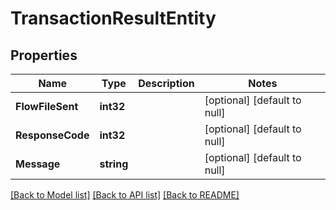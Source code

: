 # TransactionResultEntity

## Properties
Name | Type | Description | Notes
------------ | ------------- | ------------- | -------------
**FlowFileSent** | **int32** |  | [optional] [default to null]
**ResponseCode** | **int32** |  | [optional] [default to null]
**Message** | **string** |  | [optional] [default to null]

[[Back to Model list]](../README.md#documentation-for-models) [[Back to API list]](../README.md#documentation-for-api-endpoints) [[Back to README]](../README.md)


